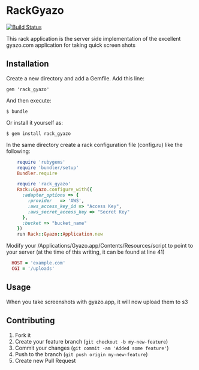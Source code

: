 # RackGyazo

[![Build Status](https://secure.travis-ci.org/EnlightSolutions/rack_gyazo.png)](http://travis-ci.org/EnlightSolutions/rack_gyazo)

This rack application is the server side implementation of the excellent gyazo.com application for taking quick screen shots

## Installation

Create a new directory and add a Gemfile. Add this line:

    gem 'rack_gyazo'

And then execute:

    $ bundle

Or install it yourself as:

    $ gem install rack_gyazo

In the same directory create a rack configuration file (config.ru) like the following:

```ruby
    require 'rubygems'
    require 'bundler/setup'
    Bundler.require

    require 'rack_gyazo'
    Rack::Gyazo.configure_with({
      :adapter_options => {
        :provider   => 'AWS',
        :aws_access_key_id => "Access Key",
        :aws_secret_access_key => "Secret Key"
      },
      :bucket => "bucket_name"
    })
    run Rack::Gyazo::Application.new
```

Modify your /Applications/Gyazo.app/Contents/Resources/script to point to your server (at the time of this writing, it can be found at line 41)
  
```ruby
  HOST = 'example.com'
  CGI = '/uploads'
```

## Usage

When you take screenshots with gyazo.app, it will now upload them to s3

## Contributing

1. Fork it
2. Create your feature branch (`git checkout -b my-new-feature`)
3. Commit your changes (`git commit -am 'Added some feature'`)
4. Push to the branch (`git push origin my-new-feature`)
5. Create new Pull Request
